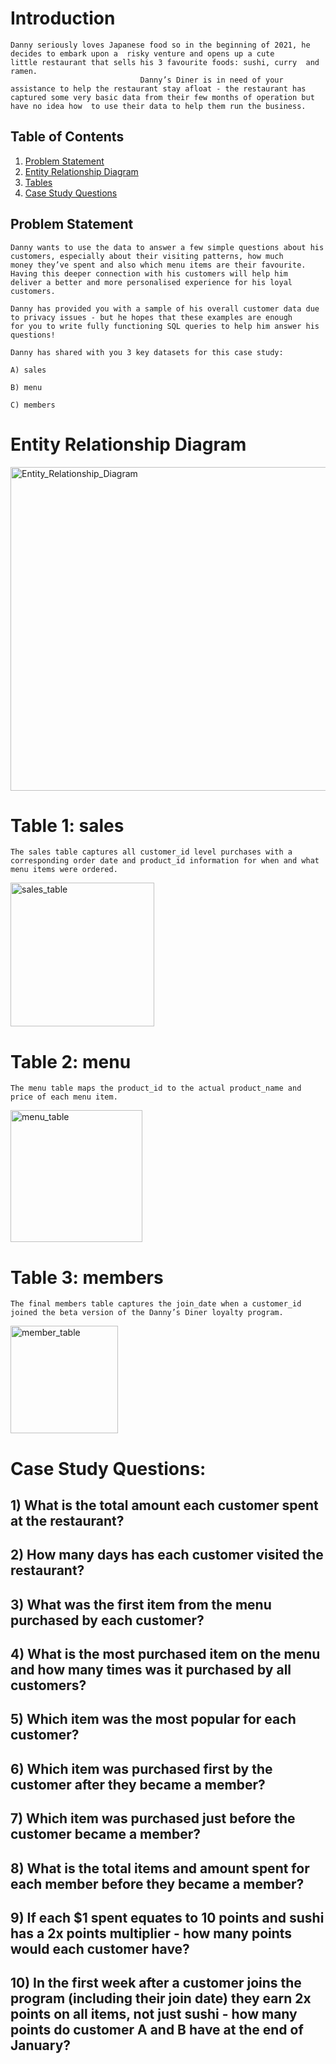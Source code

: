 
# **Introduction**

    Danny seriously loves Japanese food so in the beginning of 2021, he decides to embark upon a  risky venture and opens up a cute 
    little restaurant that sells his 3 favourite foods: sushi, curry  and ramen. 
                                 Danny’s Diner is in need of your assistance to help the restaurant stay afloat - the restaurant has 
    captured some very basic data from their few months of operation but have no idea how  to use their data to help them run the business. 


## Table of Contents
1. [Problem Statement](problem-statement)
2. [Entity Relationship Diagram](Entity-Relationship-Diagram)
3. [Tables](Tables)
4. [Case Study Questions](Case-Study-Questions)

## **Problem Statement**

    Danny wants to use the data to answer a few simple questions about his customers, especially about their visiting patterns, how much
    money they’ve spent and also which menu items are their favourite. Having this deeper connection with his customers will help him 
    deliver a better and more personalised experience for his loyal customers.

    Danny has provided you with a sample of his overall customer data due to privacy issues - but he hopes that these examples are enough 
    for you to write fully functioning SQL queries to help him answer his questions! 

    Danny has shared with you 3 key datasets for this case study: 

    A) sales 

    B) menu 

    C) members
# **Entity Relationship Diagram**

<img width="518" alt="Entity_Relationship_Diagram" src="https://user-images.githubusercontent.com/100192227/155489740-32d2f980-cbdd-4831-acb4-73a224a36c5d.png">


# **Table 1:** sales 
    The sales table captures all customer_id level purchases with a corresponding order date and product_id information for when and what 
    menu items were ordered. 

<img width="230" alt="sales_table" src="https://user-images.githubusercontent.com/100192227/155490476-68b4f497-77db-46af-ab7c-d5b21fbcf09b.png">

# **Table 2:** menu 
    The menu table maps the product_id to the actual product_name and price of each menu item.

<img width="211" alt="menu_table" src="https://user-images.githubusercontent.com/100192227/155490577-5a5ba71b-05ec-4a51-ab8b-da27e7602ab5.png">

# **Table 3:** members 
    The final members table captures the join_date when a customer_id joined the beta version of the Danny’s Diner loyalty program.

<img width="172" alt="member_table" src="https://user-images.githubusercontent.com/100192227/155490786-4d47e404-7001-416b-8c7d-9a32ec8c9374.png">

# **Case Study Questions:**

## 1) What is the total amount each customer spent at the restaurant? 
## 2) How many days has each customer visited the restaurant? 
## 3) What was the first item from the menu purchased by each customer? 
## 4) What is the most purchased item on the menu and how many times was it purchased by all customers? 
## 5) Which item was the most popular for each customer? 
## 6) Which item was purchased first by the customer after they became a member? 
## 7) Which item was purchased just before the customer became a member? 
## 8) What is the total items and amount spent for each member before they became a member? 
## 9) If each $1 spent equates to 10 points and sushi has a 2x points multiplier - how many points would each customer have? 
## 10) In the first week after a customer joins the program (including their join date) they earn 2x points on all items, not just sushi - how many points do customer A and B have at the end of January?
